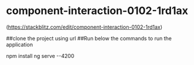 # component-interaction-0102-1rd1ax
(https://stackblitz.com/edit/component-interaction-0102-1rd1ax)


##clone the project using url
##Run below the commands to run the application

  npm install
  ng serve --4200
